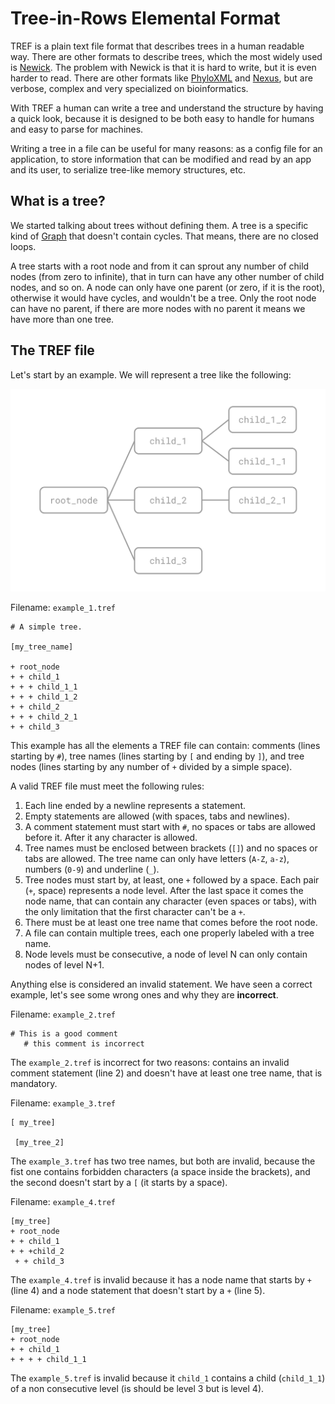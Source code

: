 # Tree-in-Rows Elemental Format

TREF is a plain text file format that describes trees in a human readable way. There are other formats to describe trees, which the most widely used is [Newick](https://en.wikipedia.org/wiki/Newick_format). The problem with Newick is that it is hard to write, but it is even harder to read. There are other formats like [PhyloXML](https://en.wikipedia.org/wiki/PhyloXML) and [Nexus](https://en.wikipedia.org/wiki/Nexus_file), but are verbose, complex and very specialized on bioinformatics.

With TREF a human can write a tree and understand the structure by having a quick look, because it is designed to be both easy to handle for humans and easy to parse for machines.

Writing a tree in a file can be useful for many reasons: as a config file for an application, to store information that can be modified and read by an app and its user, to serialize tree-like memory structures, etc.

## What is a tree?

We started talking about trees without defining them. A tree is a specific kind of [Graph](https://en.wikipedia.org/wiki/Graph_(discrete_mathematics)) that doesn't contain cycles. That means, there are no closed loops.

A tree starts with a root node and from it can sprout any number of child nodes (from zero to infinite), that in turn can have any other number of child nodes, and so on. A node can only have one parent (or zero, if it is the root), otherwise it would have cycles, and wouldn't be a tree. Only the root node can have no parent, if there are more nodes with no parent it means we have more than one tree.

## The TREF file

Let's start by an example. We will represent a tree like the following:

![example_1.tref](tref_example_1.svg)

Filename: `example_1.tref`

```
# A simple tree.

[my_tree_name]

+ root_node
+ + child_1
+ + + child_1_1
+ + + child_1_2
+ + child_2
+ + + child_2_1
+ + child_3
```

This example has all the elements a TREF file can contain: comments (lines starting by `#`), tree names (lines starting by `[` and ending by `]`), and tree nodes (lines starting by any number of `+` divided by a simple space).

A valid TREF file must meet the following rules:

1. Each line ended by a newline represents a statement.
2. Empty statements are allowed (with spaces, tabs and newlines).
3. A comment statement must start with `#`, no spaces or tabs are allowed before it. After it any character is allowed.
4. Tree names must be enclosed between brackets (`[]`) and no spaces or tabs are allowed. The tree name can only have letters (`A-Z`, `a-z`), numbers (`0-9`) and underline (`_`).
5. Tree nodes must start by, at least, one `+` followed by a space. Each pair (`+`, space) represents a node level. After the last space it comes the node name, that can contain any character (even spaces or tabs), with the only limitation that the first character can't be a `+`.
6. There must be at least one tree name that comes before the root node.
7. A file can contain multiple trees, each one properly labeled with a tree name.
8. Node levels must be consecutive, a node of level N can only contain nodes of level N+1.

Anything else is considered an invalid statement. We have seen a correct example, let's see some wrong ones and why they are **incorrect**.

Filename: `example_2.tref`

```
# This is a good comment
   # this comment is incorrect
```

The `example_2.tref` is incorrect for two reasons: contains an invalid comment statement (line 2) and doesn't have at least one tree name, that is mandatory.

Filename: `example_3.tref`

```
[ my_tree]

 [my_tree_2]
```

The `example_3.tref` has two tree names, but both are invalid, because the fist one contains forbidden characters (a space inside the brackets), and the second doesn't start by a `[` (it starts by a space).

Filename: `example_4.tref`

```
[my_tree]
+ root_node
+ + child_1
+ + +child_2
 + + child_3
```

The `example_4.tref` is invalid because it has a node name that starts by `+` (line 4) and a node statement that doesn't start by a `+` (line 5).

Filename: `example_5.tref`

```
[my_tree]
+ root_node
+ + child_1
+ + + + child_1_1
```

The `example_5.tref` is invalid because it `child_1` contains a child (`child_1_1`) of a non consecutive level (is should be level 3 but is level 4).
